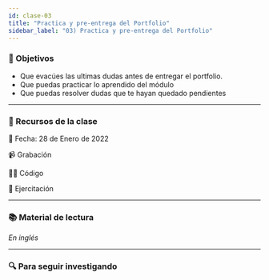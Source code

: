 ```yaml
---
id: clase-03
title: "Practica y pre-entrega del Portfolio"
sidebar_label: "03) Practica y pre-entrega del Portfolio"
---
```


### 🏁 Objetivos

- Que evacúes las ultimas dudas antes de entregar el portfolio.
- Que puedas practicar lo aprendido del módulo
- Que puedas resolver dudas que te hayan quedado pendientes

---

### 🚀 Recursos de la clase

📆 Fecha: 28 de Enero de 2022

📹 Grabación

👩‍💻 Código

💪 Ejercitación

---

### 📚 Material de lectura

_En inglés_

---

### 🔍 Para seguir investigando
